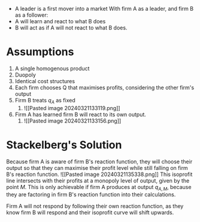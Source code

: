 - A leader is a first mover into a market
With firm A as a leader, and firm B as a follower:
- A will learn and react to what B does
- B will act as if A will not react to what B does.
# Assumptions
1. A single homogenous product
2. Duopoly
3. Identical cost structures
4. Each firm chooses Q that maximises profits, considering the other firm's output
5. Firm B treats $q_{A}$ as fixed
	1. ![[Pasted image 20240321133119.png]]
6. Firm A has learned firm B will react to its own output.
	1. ![[Pasted image 20240321133156.png]]
# Stackelberg's Solution
Because firm A is aware of firm B's reaction function, they will choose their output so that they can maximise their profit level while still falling on firm B's reaction function.
![[Pasted image 20240321135338.png]]
This isoprofit line intersects with their profits at a monopoly level of output, given by the point $M$. This is only achievable if firm A produces at output $q_{A,M}$, because they are factoring in firm B's reaction function into their calculations.

Firm A will not respond by following their own reaction function, as they know firm B will respond and their isoprofit curve will shift upwards.